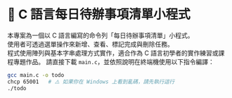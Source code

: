 # 📝 C 語言每日待辦事項清單小程式

本專案為一個以 C 語言編寫的命令列「每日待辦事項清單」小程式。  
使用者可透過選單操作來新增、查看、標記完成與刪除任務。  
程式使用陣列與基本字串處理方式實作，適合作為 C 語言初學者的實作練習或課程專題作品。
請直接下載 `main.c`，並依照說明在終端機使用以下指令編譯：

```bash
gcc main.c -o todo
chcp 65001   # ⚠️ 如果你在 Windows 上看到亂碼，請先執行這行
./todo
